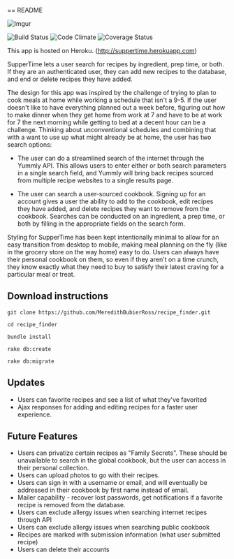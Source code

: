 == README


![Imgur](http://i.imgur.com/YQGBczz.png)

![Build Status](https://codeship.com/projects/86385b50-e668-0133-16eb-06b21bf3bd66/status?branch=master)
![Code Climate](https://codeclimate.com/github/MeredithBubierRoss/recipe_finder.png)
![Coverage Status](https://coveralls.io/repos/MeredithBubierRoss/recipe_finder/badge.png)

This app is hosted on Heroku. (http://suppertime.herokuapp.com)

SupperTime lets a user search for recipes by ingredient, prep time, or both.
If they are an authenticated user, they can add new recipes to the database, and
end or delete recipes they have added.

The design for this app was inspired by the challenge of trying to plan to cook
meals at home while working a schedule that isn't a 9-5. If the user doesn't like to
have everything planned out a week before, figuring out how to make dinner when they
get home from work at 7 and have to be at work for 7 the next morning while getting
to bed at a decent hour can be a challenge. Thinking about unconventional schedules
and combining that with a want to use up what might already be at home, the user has two
search options:

* The user can do a streamlined search of the internet through the Yummly API. This
allows users to enter either or both search parameters in a single search field, and Yummly
will bring back recipes sourced from multiple recipe websites to a single results
page.

* The user can search a user-sourced cookbook. Signing up for an account gives a user
the ability to add to the cookbook, edit recipes they have added, and delete recipes
they want to remove from the cookbook. Searches can be conducted on an ingredient,
a prep time, or both by filling in the appropriate fields on the search form.

Styling for SupperTime has been kept intentionally minimal to allow for an easy transition
from desktop to mobile, making meal planning on the fly (like in the grocery store
on the way home) easy to do. Users can always have their personal cookbook on them, so even if
they aren't on a time crunch, they know exactly what they need to buy to satisfy their
latest craving for a particular meal or treat.

Download instructions
---------------------
`git clone https://github.com/MeredithBubierRoss/recipe_finder.git`

`cd recipe_finder`

`bundle install`

`rake db:create`

`rake db:migrate`

Updates
-------
* Users can favorite recipes and see a list of what they've favorited
* Ajax responses for adding and editing recipes for a faster user experience.

Future Features
---------------

* Users can privatize certain recipes as "Family Secrets". These should be unavailable
to search in the global cookbook, but the user can access in their personal collection.
* Users can upload photos to go with their recipes.
* Users can sign in with a username or email, and will eventually be addressed in their
cookbook by first name instead of email.
* Mailer capability - recover lost passwords, get notifications if a favorite recipe is
removed from the database.
* Users can exclude allergy issues when searching internet recipes through API
* Users can exclude allergy issues when searching public cookbook
* Recipes are marked with submission information (what user submitted recipe)
* Users can delete their accounts
